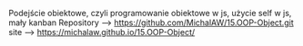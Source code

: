 
Podejście obiektowe, czyli programowanie obiektowe w js, użycie self w js, mały kanban
Repository --> https://github.com/MichalAW/15.OOP-Object.git
site --> https://michalaw.github.io/15.OOP-Object/
